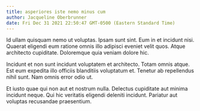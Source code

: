 ```yaml
---
title: asperiores iste nemo minus cum
author: Jacqueline Oberbrunner
date: Fri Dec 31 2021 22:50:47 GMT-0500 (Eastern Standard Time)
---
```

Id ullam quisquam nemo ut voluptas. Ipsam sunt sint. Eum in et incidunt nisi. Quaerat eligendi eum ratione omnis illo adipisci eveniet velit quos. Atque architecto cupiditate. Doloremque quia veniam dolore hic.

 Incidunt et non sunt incidunt voluptatem et architecto. Totam omnis atque. Est eum expedita illo officiis blanditiis voluptatum et. Tenetur ab repellendus nihil sunt. Nam omnis error odio ut.

 Et iusto quae qui non aut et nostrum nulla. Delectus cupiditate aut minima incidunt neque. Qui hic veritatis eligendi deleniti incidunt. Pariatur aut voluptas recusandae praesentium.
